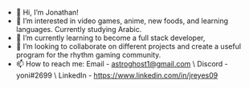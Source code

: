 - 👋 Hi, I’m Jonathan!
- 👀 I’m interested in video games, anime, new foods, and learning languages. Currently studying Arabic.
- 🌱 I’m currently learning to become a full stack developer, 
- 💞️ I’m looking to collaborate on different projects and create a useful program for the rhythm gaming community.
- 📫 How to reach me: Email - astroghost1@gmail.com \ Discord - yoni#2699 \ LinkedIn - https://www.linkedin.com/in/jreyes09

<!---
Defluxit/Defluxit is a ✨ special ✨ repository because its `README.md` (this file) appears on your GitHub profile.
You can click the Preview link to take a look at your changes.
--->

